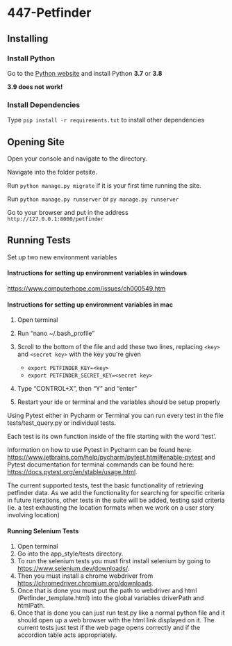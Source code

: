 # 447-Petfinder

## Installing

### Install Python
Go to the [Python website](https://www.python.org/downloads/) and install Python **3.7** or **3.8**   

**3.9 does not work!**

### Install Dependencies
Type `pip install -r requirements.txt` to install other dependencies

## Opening Site
Open your console and navigate to the directory.

Navigate into the folder petsite.

Run `python manage.py migrate` if it is your first time running the site.

Run `python manage.py runserver` or `py manage.py runserver`

Go to your browser and put in the address `http://127.0.0.1:8000/petfinder`

## Running Tests
Set up two new environment variables


#### Instructions for setting up environment variables in windows 
https://www.computerhope.com/issues/ch000549.htm

#### Instructions for setting up environment variables in mac
1. Open terminal
2. Run “nano ~/.bash_profile”
3. Scroll to the bottom of the file and add these two lines, replacing ``<key>`` and ``<secret key>`` with the key you're given

    * `export PETFINDER_KEY=<key>`
    * `export PETFINDER_SECRET_KEY=<secret key>`

4. Type “CONTROL+X”, then “Y” and “enter”
5. Restart your ide or terminal and the variables should be setup properly

Using Pytest either in Pycharm or Terminal you can run every test in the file tests/test_query.py or individual tests. 

Each test is its own function inside of the file starting with the word ‘test’. 

Information on how to use Pytest in Pycharm can be found here: https://www.jetbrains.com/help/pycharm/pytest.html#enable-pytest and 
Pytest documentation for terminal commands can be found here: https://docs.pytest.org/en/stable/usage.html.

The current supported tests, test the basic functionality of retrieving petfinder data. As we add the functionality for searching for specific criteria in future iterations, other tests in the suite will be added, testing said criteria 
(ie. a test exhausting the location formats when we work on a user story involving location)

#### Running Selenium Tests 
1. Open terminal
2. Go into the app_style/tests directory.
3. To run the selenium tests you must first install selenium by going to https://www.selenium.dev/downloads/. 
4. Then you must install a chrome webdriver from https://chromedriver.chromium.org/downloads. 
5. Once that is done you must put the path to webdriver and html (Petfinder_template.html) into the global variables driverPath and htmlPath. 
6. Once that is done you can just run test.py like a normal python file and it should open up a web browser with the html link displayed on it. 
The current tests just test if the web page opens correctly and if the accordion table acts appropriately.
